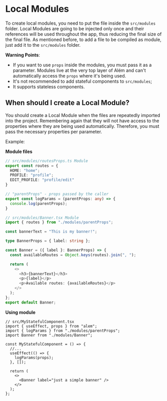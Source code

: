 # Local Modules

To create local modules, you need to put the file inside the `src/modules` folder. Local Modules are going to be injected only once and their references will be used throughout the app, thus reducing the final size of the final file. As mentioned before, to add a file to be compiled as module, just add it to the `src/modules` folder.

**Warning Points**:

- If you want to use `props` inside the modules, you must pass it as a parameter. Modules live at the very top layer of Além and can't automatically access the `props` where it's being used.
- It's not recommended to add stateful components to `src/modules`;
- It supports stateless components.

## When should I create a Local Module?

You should create a Local Module when the files are repeatedly imported into the project. Remembering again that they will not have access to the properties where they are being used automatically. Therefore, you must pass the necessary properties per parameter.

Example:

**Module files**

```ts
// src/modules/routesProps.ts Module
export const routes = {
  HOME: "home";
  PROFILE: "profile";
  EDIT_PROFILE: "profile/edit"
}

// "parentProps" - props passed by the caller
export const logParams = (parentProps: any) => {
  console.log(parentProps);
}
```

```ts
// src/modules/Banner.tsx Module
import { routes } from "./modules/parentProps";

const bannerText = "This is my banner!";

type BannerProps = { label: string };

const Banner = ({ label }: BannerProps) => {
  const availableRoutes = Object.keys(routes).join(", ");

  return (
    <>
      <h3>{bannerText}</h3>
      <p>{label}</p>
      <p>Available routes: {availableRoutes}</p>
    </>
  );
};
export default Banner;
```

**Using module**

```tsx
// src/MyStatefulComponent.tsx
import { useEffect, props } from "alem";
import { logParams } from "./modules/parentProps";
import Banner from "./modules/Banner";

const MyStatefulComponent = () => {
  //...
  useEffect(() => {
    logParams(props);
  }, []);

  return (
    <>
      <Banner label="just a simple banner" />
    </>
  );
};
```
